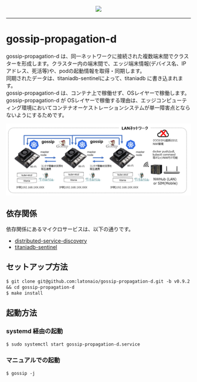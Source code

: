 <p align="center"> <img src="https://user-images.githubusercontent.com/91356865/142333952-93557ec8-21be-40ca-a85a-7624fc731f7f.png" width="300"> 
</p> <p align="center"></p>

***

# gossip-propagation-d  
gossip-propagation-d は、同一ネットワークに接続された複数端末間でクラスターを形成します。クラスター内の端末間で、エッジ端末情報(デバイス名、IPアドレス、死活等)や、podの起動情報を取得・同期します。  
同期されたデータは、titaniadb-sentinelによって、titaniadb に書き込まれます。  
gossip-propagation-d は、コンテナ上で稼働せず、OSレイヤーで稼働します。  
gossip-propagation-d が OSレイヤーで稼働する理由は、エッジコンピューティング環境においてコンテナオーケストレーションシステムが単一障害点とならないようにするためです。  

![gossip-propagation-d](Documents/titaniadb_architecture2.PNG) 

## 依存関係
依存関係にあるマイクロサービスは、以下の通りです。 

- [distributed-service-discovery](https://github.com/latonaio/distributed-service-discovery)  
- [titaniadb-sentinel](https://github.com/latonaio/titaniadb-sentinel)  

## セットアップ方法
```
$ git clone git@github.com:latonaio/gossip-propagation-d.git -b v0.9.2 && cd gossip-propagation-d
$ make install
```

## 起動方法
### systemd 経由の起動
```
$ sudo systemctl start gossip-propagation-d.service
```

### マニュアルでの起動
```
$ gossip -j
```